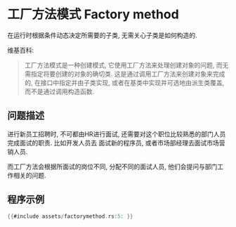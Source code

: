 # 工厂方法模式 Factory method

在运行时根据条件动态决定所需要的子类, 无需关心子类是如何构造的.

维基百科:
> 工厂方法模式是一种创建模式, 它使用工厂方法来处理创建对象的问题, 而无需指定将要创建的对象的确切类.
> 这是通过调用工厂方法来创建对象来完成的, 在接口中指定并由子类实现, 或者在基类中实现并可选地由派生类覆盖,
> 而不是通过调用构造函数.

## 问题描述

进行新员工招聘时, 不可都由HR进行面试, 还需要对这个职位比较熟悉的部门人员完成面试的职责. 比如开发人员去
面试新的程序员, 或者市场部经理去面试市场营销人员.

而工厂方法会根据所面试的岗位不同, 分配不同的面试人员, 他们会提问与部门工作相关的问题.

## 程序示例

```rust
{{#include assets/factorymethod.rs:5: }}
```